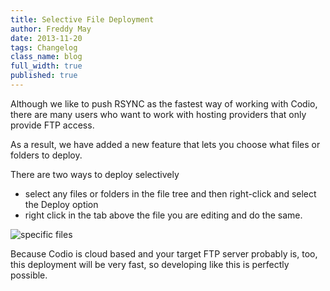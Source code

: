 ```yaml
---
title: Selective File Deployment
author: Freddy May
date: 2013-11-20
tags: Changelog
class_name: blog
full_width: true
published: true
---
```


Although we like to push RSYNC as the fastest way of working with Codio, there are many users who want to work with hosting providers that only provide FTP access. 

As a result, we have added a new feature that lets you choose what files or folders to deploy.

There are two ways to deploy selectively

- select any files or folders in the file tree and then right-click and select the Deploy option
- right click in the tab above the file you are editing and do the same.

![specific files](/img/blog/deploy-specific.png)

Because Codio is cloud based and your target FTP server probably is, too, this deployment will be very fast, so developing like this is perfectly possible.

